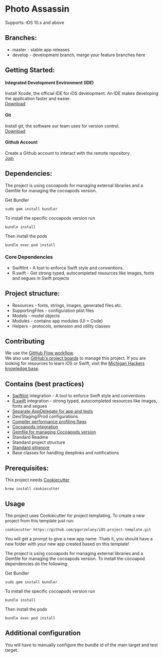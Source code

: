 # Photo Assassin

Supports: iOS 10.x and above

## Branches:

* master - stable app releases
* develop - development branch, merge your feature branches here

## Getting Started:

#### Integrated Development Environment (IDE)
Install Xcode, the official IDE for iOS development. An IDE makes developing the application faster and easier.  
[Download](https://developer.apple.com/xcode/)

#### Git
Install git, the software our team uses for version control.  
[Download](https://git-scm.com/downloads)

#### Github Account
Create a Github account to interact with the remote repository.  
[Join](https://github.com/join)

## Dependencies:

The project is using cocoapods for managing external libraries and a Gemfile for managing the cocoapods version.

Get Bundler

```
sudo gem install bundler
```

To install the specific cocoapods version run

```
bundle install
```

Then install the pods

```
bundle exec pod install
```

### Core Dependencies

* Swiftlint - A tool to enforce Swift style and conventions.
* R.swift - Get strong typed, autocompleted resources like images, fonts and segues in Swift projects

## Project structure:

* Resources - fonts, strings, images, generated files etc.
* SupportingFiles - configuration plist files
* Models - model objects
* Modules - contains app modules (UI + Code)
* Helpers - protocols, extension and utility classes

## Contributing
We use the [GitHub Flow workflow](https://guides.github.com/introduction/flow/).  
We also use [GitHub's project boards](https://github.com/michiganhackers/photo-assassin-ios-app/projects/2) to manage this project.
If you are looking for resources to learn iOS or Swift, visit the [Michigan Hackers knowledge base](https://github.com/michiganhackers/knowledgebase/blob/master/Technologies/iOS.md).


## Contains (best practices)

* [Swiftlint](https://github.com/realm/SwiftLint) integration - A tool to enforce Swift style and conventions
* [R.swift](https://github.com/mac-cain13/R.swift) integration - strong typed, autocompleted resources like images, fonts and segues
* [Separate AppDelegate for app and tests](https://marcosantadev.com/fake-appdelegate-unit-testing-swift/)
* Dev/Staging/Prod configurations
* [Compiler performance profiling flags](https://www.jessesquires.com/blog/measuring-compile-times-xcode9/)
* [Cocoapods integration](https://cocoapods.org)
* [Gemfile for managing Cocoapods version](https://guides.cocoapods.org/using/a-gemfile.html)
* Standard Readme
* Standard project structure
* [Standard gitignore](https://github.com/github/gitignore/blob/master/Swift.gitignore)
* Base classes for handling deeplinks and notifications

## Prerequisites:
This project needs [Cookiecutter](https://cookiecutter.readthedocs.io/en/latest/installation.html)

```
brew install cookiecutter
```

## Usage

The project uses Cookiecutter for project templating. To create a new project from this template just run:

```
cookiecutter https://github.com/pgorzelany/iOS-project-template.git
```

You will get a prompt to give a new app name. Thats it, you should have a new folder with your new app created based on this template!

The project is using cocoapods for managing external libraries and a Gemfile for managing the cocoapods version.
To install the cocoapod dependencies do the following:

Get Bundler

```
sudo gem install bundler
```

To install the specific cocoapods version run

```
bundle install
```

Then install the pods

```
bundle exec pod install
```

## Additional configuration

You will have to manually configure the bundle id of the main target and test target.
